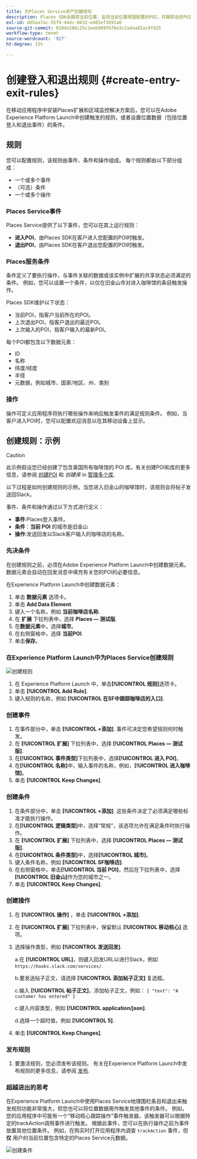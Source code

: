 ```yaml
---
title: 为Places Service资产创建规则
description: Places SDK会跟踪当前位置，监视当前位置周围配置的POI，并跟踪这些POI的登入和退出事件。
exl-id: dd5aa7ac-55f9-44dc-8632-e483ef3b91a0
source-git-commit: 010de286c25c1eeb989fb76e3c2adaa82ac9fd35
workflow-type: tm+mt
source-wordcount: '927'
ht-degree: 15%

---
```


# 创建登入和退出规则 {#create-entry-exit-rules}

在移动应用程序中安装Places扩展和区域监控解决方案后，您可以在Adobe Experience Platform Launch中创建触发的规则，或者设置位置数据（包括位置登入和退出事件）的条件。

## 规则

您可以配置规则，该规则由事件、条件和操作组成。 每个规则都由以下部分组成：

* 一个或多个事件
* （可选）条件
* 一个或多个操作

### Places Service事件

Places Service提供了以下事件，您可以在其上运行规则：

* **进入POI**，由Places SDK在客户进入您配置的POI时触发。
* **退出POI**，由Places SDK在客户退出您配置的POI时触发。

### Places服务条件

条件定义了要执行操作，与事件关联的数据或该实例中扩展的共享状态必须满足的条件。 例如，您可以设置一个条件，以仅在旧金山市对进入咖啡馆的条目触发操作。

Places SDK维护以下状态：

* 当前POI，指客户当前所在的POI。
* 上次退出POI，指客户退出的最近POI。
* 上次输入的POI，指客户输入的最新POI。

每个POI都包含以下数据元素：

* ID
* 名称
* 纬度/经度
* 半径
* 元数据，例如城市、国家/地区、州、类别

### 操作

操作可定义应用程序将执行哪些操作来响应触发事件的满足规则条件。 例如，当客户进入POI时，您可以配置欢迎消息以在其移动设备上显示。

## 创建规则：示例

>[!CAUTION]
>
>此示例假设您已经创建了包含美国所有咖啡馆的 POI 库。有关创建POI和库的更多信息，请参阅 [创建POI](/help/poi-mgmt-ui/create-a-poi-ui.md) 和 *创建库* in [管理多个库](https://docs.adobe.com/content/help/en/places/using/poi-mgmt-ui/manage-libraries-in-the-places-ui.html).

以下过程是如何创建规则的示例，当您进入旧金山的咖啡馆时，该规则会将帖子发送回Slack。

事件、条件和操作通过以下方式进行定义：

* **事件**:Places登入事件。
* **条件**：**当前 POI** 的城市是旧金山
* **操作**:发送回发以Slack客户输入的咖啡店的名称。

### 先决条件

在创建规则之前，必须在Adobe Experience Platform Launch中创建数据元素。 数据元素会自动在回发消息中填充有关您的POI的必要信息。

在Experience Platform Launch中创建数据元素：

1. 单击 **数据元素** 选项卡。
1. 单击 **Add Data Element**.
1. 键入一个名称，例如 **当前咖啡店名称**.
1. 在 **扩展** 下拉列表中，选择 **Places — 测试版**.
1. 在&#x200B;**数据元素**&#x200B;中，选择&#x200B;**城市**。
1. 在右侧窗格中，选择 **当前POI**.
1. 单击&#x200B;**保存**。

### 在Experience Platform Launch中为Places Service创建规则

![创建规则](/help/assets/placesrule.png)

1. 在 Experience Platform Launch 中，单击&#x200B;**[!UICONTROL 规则]**&#x200B;选项卡。
1. 单击 **[!UICONTROL Add Rule]**.
1. 键入规则的名称，例如 **[!UICONTROL 在SF中跟踪咖啡店的入口]**.

### 创建事件

1. 在事件部分中，单击 **[!UICONTROL +添加]**. 事件可决定您希望规则何时触发。
1. 在 **[!UICONTROL 扩展]** 下拉列表中，选择 **[!UICONTROL Places — 测试版]**.
1. 在&#x200B;**[!UICONTROL 事件类型]**&#x200B;下拉列表中，选择&#x200B;**[!UICONTROL 进入 POI]**。
1. 在&#x200B;**[!UICONTROL 名称]**&#x200B;中，输入事件的名称，例如，**[!UICONTROL 进入咖啡馆]**。
1. 单击 **[!UICONTROL Keep Changes]**.

### 创建条件

1. 在条件部分中，单击 **[!UICONTROL +添加]**. 这些条件决定了必须满足哪些标准才能执行操作。
1. 在&#x200B;**[!UICONTROL 逻辑类型]**&#x200B;中，选择“常规”，该选项允许在满足条件时执行操作。
1. 在 **[!UICONTROL 扩展]** 下拉列表中，选择 **[!UICONTROL Places — 测试版]**.
1. 在&#x200B;**[!UICONTROL 条件类型]**&#x200B;中，选择&#x200B;**[!UICONTROL 城市]**。
1. 键入条件名称，例如 **[!UICONTROL SF咖啡店]**.
1. 在右侧窗格中，单击&#x200B;**[!UICONTROL 当前 POI]**，然后在下拉列表中，选择&#x200B;**[!UICONTROL 旧金山]**&#x200B;作为您的城市之一。
1. 单击 **[!UICONTROL Keep Changes]**.

### 创建操作

1. 在 **[!UICONTROL 操作]** ，单击 **[!UICONTROL +添加]**.
1. 在 **[!UICONTROL 扩展]** 下拉列表中，保留默认 **[!UICONTROL 移动核心]** 选项。
1. 选择操作类型，例如 **[!UICONTROL 发送回发]**.

   a.在 **[!UICONTROL URL]**，则键入回发URL以进行Slack，例如 `https://hooks.slack.com/services/`.

   b.要发送帖子正文，请选择 **[!UICONTROL 添加帖子正文]** 复选框。

   c.输入 **[!UICONTROL 帖子正文]**，添加帖子正文，例如： `{ "text": "A customer has entered" }`

   c.键入内容类型，例如 **[!UICONTROL application/json]**.

   d.选择一个超时值，例如 **[!UICONTROL 5]**.

1. 单击 **[!UICONTROL Keep Changes]**.

### 发布规则

1. 要激活规则，您必须发布该规则。 有关在Experience Platform Launch中发布规则的更多信息，请参阅 [发布](https://docs.adobe.com/content/help/zh-Hans/launch/using/reference/publish/overview.html).

### 超越进出的思考

在Experience Platform Launch中使用Places Service地理围栏条目和退出来触发规则功能非常强大，但您也可以将位置数据用作触发其他事件的条件。 例如，您的应用程序中可能有一个“移动核心跟踪操作”事件触发器，该触发器可以根据特定的trackAction调用事件进行触发。 根据此事件，您可以在执行操作之前为事件放置其他位置条件。 例如，在购买时打开应用程序内调查 `trackAction` 事件，但 **仅** 用户的当前位置包含特定的Places Service元数据。

![创建条件](/help/assets/places-condition.png)
